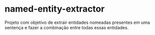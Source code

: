 # named-entity-extractor
Projeto com objetivo de extrair entidades nomeadas presentes em uma sentença e fazer a combinação entre todas essas entidades.

